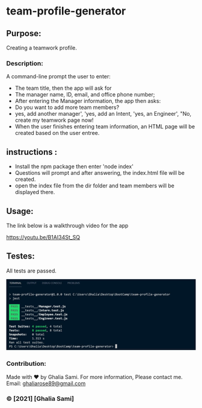 # team-profile-generator

## Purpose:
Creating a teamwork profile.

### Description:
A command-line prompt the user to enter:
* The team title, then the app will ask for
* The manager name, ID, email, and office phone number;
* After entering the Manager information, the app then asks:
* Do you want to add more team members?
* yes, add another manager', 'yes, add an Intent, 'yes, an Engineer', "No, create my teamwork page now!
* When the user finishes entering team information, an HTML page will be created based on the user entree.

## instructions : 
* Install the npm package then enter 'node index' 
* Questions will prompt and after answering, the index.html file will be created.
* open the index file from the dir folder and team members will be displayed there.

## Usage:
The link below is a walkthrough video for the app

https://youtu.be/B1AI34St_SQ

## Testes:
All tests are passed.

![snip](./dist/Capture.JPG)

### Contribution:
Made with ❤️️ by Ghalia Sami. 
For more information, Please contact me.
Email: ghaliarose89@gmail.com

### ©️ [2021] [Ghalia Sami]
